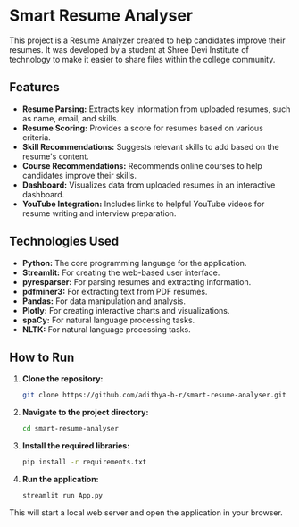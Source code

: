 # Smart Resume Analyser

This project is a Resume Analyzer created to help candidates improve their resumes. It was developed by a student at Shree Devi Institute of technology to make it easier to share files within the college community.

## Features

- **Resume Parsing:** Extracts key information from uploaded resumes, such as name, email, and skills.
- **Resume Scoring:** Provides a score for resumes based on various criteria.
- **Skill Recommendations:** Suggests relevant skills to add based on the resume's content.
- **Course Recommendations:** Recommends online courses to help candidates improve their skills.
- **Dashboard:** Visualizes data from uploaded resumes in an interactive dashboard.
- **YouTube Integration:** Includes links to helpful YouTube videos for resume writing and interview preparation.

## Technologies Used

- **Python:** The core programming language for the application.
- **Streamlit:** For creating the web-based user interface.
- **pyresparser:** For parsing resumes and extracting information.
- **pdfminer3:** For extracting text from PDF resumes.
- **Pandas:** For data manipulation and analysis.
- **Plotly:** For creating interactive charts and visualizations.
- **spaCy:** For natural language processing tasks.
- **NLTK:** For natural language processing tasks.

## How to Run

1.  **Clone the repository:**
    ```bash
    git clone https://github.com/adithya-b-r/smart-resume-analyser.git
    ```
2.  **Navigate to the project directory:**
    ```bash
    cd smart-resume-analyser
    ```
3.  **Install the required libraries:**
    ```bash
    pip install -r requirements.txt
    ```
4.  **Run the application:**
    ```bash
    streamlit run App.py
    ```

This will start a local web server and open the application in your browser.
